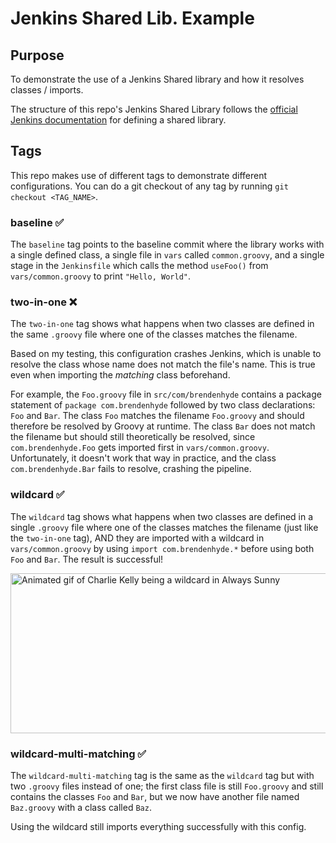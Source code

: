 # Jenkins Shared Lib. Example

## Purpose
To demonstrate the use of a Jenkins Shared library and how it resolves classes / imports.

The structure of this repo's Jenkins Shared Library follows the [official Jenkins documentation](https://www.jenkins.io/doc/book/pipeline/shared-libraries/#directory-structure) for defining a shared library.

## Tags
This repo makes use of different tags to demonstrate different configurations.
You can do a git checkout of any tag by running `git checkout <TAG_NAME>`.

### baseline ✅
The `baseline` tag points to the baseline commit where the library works with a single defined class, a single file in `vars` called `common.groovy`, and a single stage in the `Jenkinsfile` which calls the method `useFoo()` from `vars/common.groovy` to print `"Hello, World"`.

### two-in-one ❌
The `two-in-one` tag shows what happens when two classes are defined in the same `.groovy` file where one of the classes matches the filename.

Based on my testing, this configuration crashes Jenkins, which is unable to resolve the class whose name does not match the file's name.
This is true even when importing the _matching_ class beforehand.

For example, the `Foo.groovy` file in `src/com/brendenhyde` contains a package statement of `package com.brendenhyde` followed by two class declarations: `Foo` and `Bar`.
The class `Foo` matches the filename `Foo.groovy` and should therefore be resolved by Groovy at runtime.
The class `Bar` does not match the filename but should still theoretically be resolved, since `com.brendenhyde.Foo` gets imported first in `vars/common.groovy`.
Unfortunately, it doesn't work that way in practice, and the class `com.brendenhyde.Bar` fails to resolve, crashing the pipeline.

### wildcard ✅
The `wildcard` tag shows what happens when two classes are defined in a single `.groovy` file where one of the classes matches the filename (just like the `two-in-one` tag), AND they are imported with a wildcard in `vars/common.groovy` by using `import com.brendenhyde.*` before using both `Foo` and `Bar`.
The result is successful!

<img src="https://github.com/bxbrenden/jenkins-shared-lib-example/blob/main/images/wildcard.gif" width="512" height="256" alt="Animated gif of Charlie Kelly being a wildcard in Always Sunny">

### wildcard-multi-matching ✅
The `wildcard-multi-matching` tag is the same as the `wildcard` tag but with two `.groovy` files instead of one;
the first class file is still `Foo.groovy` and still contains the classes `Foo` and `Bar`, but we now have another file named `Baz.groovy` with a class called `Baz`.

Using the wildcard still imports everything successfully with this config.
